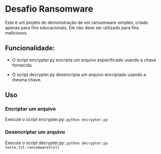 # Desafio Ransomware

Este é um projeto de demonstração de um ransomware simples, criado apenas para fins educacionais. Ele não deve ser utilizado para fins maliciosos.

## Funcionalidade:

- O script encrypter.py encripta um arquivo especificado usando a chave fornecida.

- O script decrypter.py desencripta um arquivo encriptado usando a mesma chave.

## Uso

### Encriptar um arquivo

Execute o script encrypter.py: ```python encrypter.py```

### Desencriptar um arquivo

Execute o script decrypter.py: ```python decrypter.py teste.txt.ransomwaretroll```